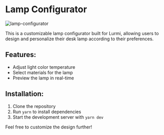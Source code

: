 # Lamp Configurator

![lamp-configurator](https://github.com/user-attachments/assets/879430b7-8731-4d4b-bd7d-b468a4ab5bc6)

This is a customizable lamp configurator built for Lurmi, allowing users to design and personalize their desk lamp according to their preferences.

## Features:

- Adjust light color temperature
- Select materials for the lamp
- Preview the lamp in real-time

## Installation:

1. Clone the repository
2. Run `yarn` to install dependencies
3. Start the development server with `yarn dev`

Feel free to customize the design further!
